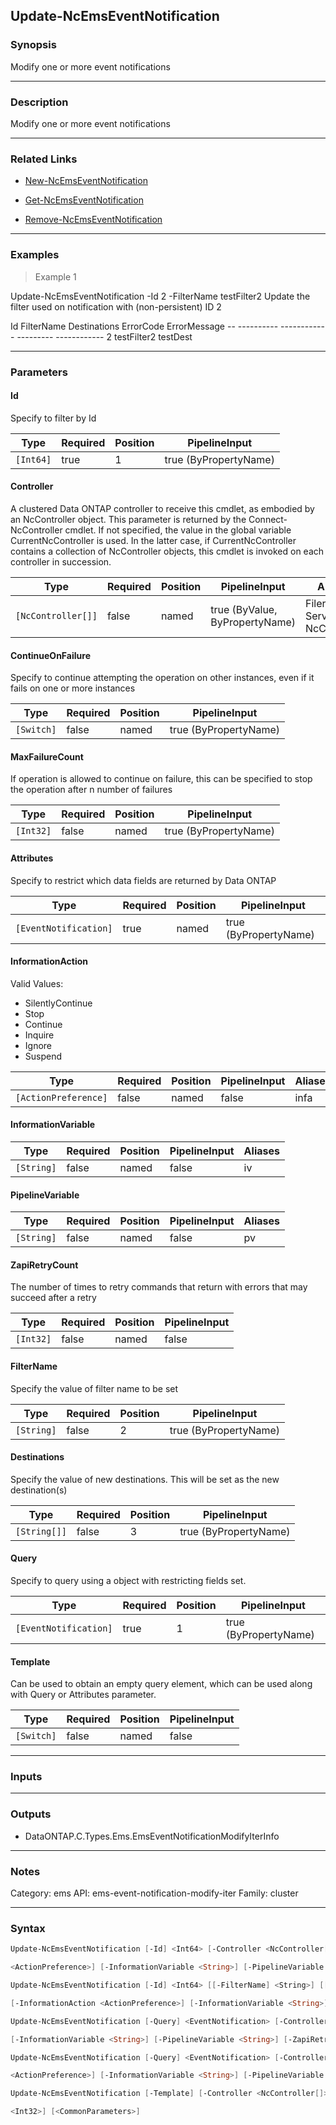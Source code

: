 Update-NcEmsEventNotification
-----------------------------

### Synopsis
Modify one or more event notifications

---

### Description

Modify one or more event notifications

---

### Related Links
* [New-NcEmsEventNotification](New-NcEmsEventNotification)

* [Get-NcEmsEventNotification](Get-NcEmsEventNotification)

* [Remove-NcEmsEventNotification](Remove-NcEmsEventNotification)

---

### Examples
> Example 1

Update-NcEmsEventNotification -Id 2 -FilterName testFilter2
Update the filter used on notification with (non-persistent) ID 2

Id FilterName           Destinations                   ErrorCode  ErrorMessage
        -- ----------           ------------                   ---------  ------------
         2 testFilter2          testDest

---

### Parameters
#### **Id**
Specify to filter by Id

|Type     |Required|Position|PipelineInput        |
|---------|--------|--------|---------------------|
|`[Int64]`|true    |1       |true (ByPropertyName)|

#### **Controller**
A clustered Data ONTAP controller to receive this cmdlet, as embodied by an NcController object.  This parameter is returned by the Connect-NcController cmdlet.  If not specified, the value in the global variable CurrentNcController is used.  In the latter case, if CurrentNcController contains a collection of NcController objects, this cmdlet is invoked on each controller in succession.

|Type              |Required|Position|PipelineInput                 |Aliases                          |
|------------------|--------|--------|------------------------------|---------------------------------|
|`[NcController[]]`|false   |named   |true (ByValue, ByPropertyName)|Filer<br/>Server<br/>NcController|

#### **ContinueOnFailure**
Specify to continue attempting the operation on other instances, even if it fails on one or more instances

|Type      |Required|Position|PipelineInput        |
|----------|--------|--------|---------------------|
|`[Switch]`|false   |named   |true (ByPropertyName)|

#### **MaxFailureCount**
If operation is allowed to continue on failure, this can be specified to stop the operation after n number of failures

|Type     |Required|Position|PipelineInput        |
|---------|--------|--------|---------------------|
|`[Int32]`|false   |named   |true (ByPropertyName)|

#### **Attributes**
Specify to restrict which data fields are returned by Data ONTAP

|Type                 |Required|Position|PipelineInput        |
|---------------------|--------|--------|---------------------|
|`[EventNotification]`|true    |named   |true (ByPropertyName)|

#### **InformationAction**

Valid Values:

* SilentlyContinue
* Stop
* Continue
* Inquire
* Ignore
* Suspend

|Type                |Required|Position|PipelineInput|Aliases|
|--------------------|--------|--------|-------------|-------|
|`[ActionPreference]`|false   |named   |false        |infa   |

#### **InformationVariable**

|Type      |Required|Position|PipelineInput|Aliases|
|----------|--------|--------|-------------|-------|
|`[String]`|false   |named   |false        |iv     |

#### **PipelineVariable**

|Type      |Required|Position|PipelineInput|Aliases|
|----------|--------|--------|-------------|-------|
|`[String]`|false   |named   |false        |pv     |

#### **ZapiRetryCount**
The number of times to retry commands that return with errors that may succeed after a retry

|Type     |Required|Position|PipelineInput|
|---------|--------|--------|-------------|
|`[Int32]`|false   |named   |false        |

#### **FilterName**
Specify the value of filter name to be set

|Type      |Required|Position|PipelineInput        |
|----------|--------|--------|---------------------|
|`[String]`|false   |2       |true (ByPropertyName)|

#### **Destinations**
Specify the value of new destinations. This will be set as the new destination(s)

|Type        |Required|Position|PipelineInput        |
|------------|--------|--------|---------------------|
|`[String[]]`|false   |3       |true (ByPropertyName)|

#### **Query**
Specify to query using a object with restricting fields set.

|Type                 |Required|Position|PipelineInput        |
|---------------------|--------|--------|---------------------|
|`[EventNotification]`|true    |1       |true (ByPropertyName)|

#### **Template**
Can be used to obtain an empty query element, which can be used along with Query or Attributes parameter.

|Type      |Required|Position|PipelineInput|
|----------|--------|--------|-------------|
|`[Switch]`|false   |named   |false        |

---

### Inputs

---

### Outputs
* DataONTAP.C.Types.Ems.EmsEventNotificationModifyIterInfo

---

### Notes
Category: ems
API: ems-event-notification-modify-iter
Family: cluster

---

### Syntax
```PowerShell
Update-NcEmsEventNotification [-Id] <Int64> [-Controller <NcController[]>] [-ContinueOnFailure] [-MaxFailureCount <Int32>] -Attributes <EventNotification> [-InformationAction 
```
```PowerShell
<ActionPreference>] [-InformationVariable <String>] [-PipelineVariable <String>] [-ZapiRetryCount <Int32>] [<CommonParameters>]
```
```PowerShell
Update-NcEmsEventNotification [-Id] <Int64> [[-FilterName] <String>] [[-Destinations] <String[]>] [-Controller <NcController[]>] [-ContinueOnFailure] [-MaxFailureCount <Int32>] 
```
```PowerShell
[-InformationAction <ActionPreference>] [-InformationVariable <String>] [-PipelineVariable <String>] [-ZapiRetryCount <Int32>] [<CommonParameters>]
```
```PowerShell
Update-NcEmsEventNotification [-Query] <EventNotification> [-Controller <NcController[]>] [-ContinueOnFailure] [-MaxFailureCount <Int32>] [-InformationAction <ActionPreference>] 
```
```PowerShell
[-InformationVariable <String>] [-PipelineVariable <String>] [-ZapiRetryCount <Int32>] [<CommonParameters>]
```
```PowerShell
Update-NcEmsEventNotification [-Query] <EventNotification> [-Controller <NcController[]>] [-ContinueOnFailure] [-MaxFailureCount <Int32>] -Attributes <EventNotification> [-InformationAction 
```
```PowerShell
<ActionPreference>] [-InformationVariable <String>] [-PipelineVariable <String>] [-ZapiRetryCount <Int32>] [<CommonParameters>]
```
```PowerShell
Update-NcEmsEventNotification [-Template] [-Controller <NcController[]>] [-InformationAction <ActionPreference>] [-InformationVariable <String>] [-PipelineVariable <String>] [-ZapiRetryCount 
```
```PowerShell
<Int32>] [<CommonParameters>]
```
